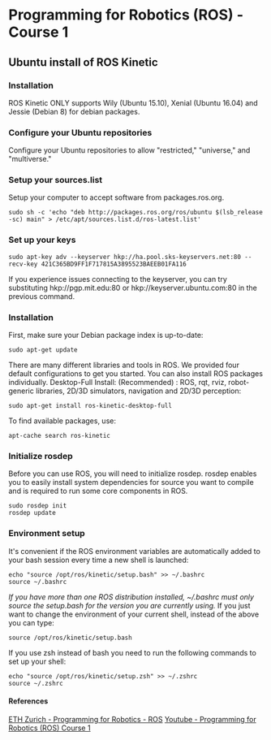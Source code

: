 # Programming for Robotics (ROS) - Course 1

## Ubuntu install of ROS Kinetic

### Installation
ROS Kinetic ONLY supports Wily (Ubuntu 15.10), Xenial (Ubuntu 16.04) and Jessie (Debian 8) for debian packages. 

### Configure your Ubuntu repositories
Configure your Ubuntu repositories to allow "restricted," "universe," and "multiverse."

### Setup your sources.list
Setup your computer to accept software from packages.ros.org.
```
sudo sh -c 'echo "deb http://packages.ros.org/ros/ubuntu $(lsb_release -sc) main" > /etc/apt/sources.list.d/ros-latest.list'
```

### Set up your keys
```
sudo apt-key adv --keyserver hkp://ha.pool.sks-keyservers.net:80 --recv-key 421C365BD9FF1F717815A3895523BAEEB01FA116
```
If you experience issues connecting to the keyserver, you can try substituting hkp://pgp.mit.edu:80 or hkp://keyserver.ubuntu.com:80 in the previous command. 

### Installation
First, make sure your Debian package index is up-to-date:
```
sudo apt-get update
```
There are many different libraries and tools in ROS. We provided four default configurations to get you started. You can also install ROS packages individually.
Desktop-Full Install: (Recommended) : ROS, rqt, rviz, robot-generic libraries, 2D/3D simulators, navigation and 2D/3D perception:
```
sudo apt-get install ros-kinetic-desktop-full
```

To find available packages, use:
```
apt-cache search ros-kinetic
```

### Initialize rosdep
Before you can use ROS, you will need to initialize rosdep. rosdep enables you to easily install system dependencies for source you want to compile and is required to run some core components in ROS. 
```
sudo rosdep init
rosdep update
```

### Environment setup
It's convenient if the ROS environment variables are automatically added to your bash session every time a new shell is launched:
```
echo "source /opt/ros/kinetic/setup.bash" >> ~/.bashrc
source ~/.bashrc
```
*If you have more than one ROS distribution installed, ~/.bashrc must only source the setup.bash for the version you are currently using.*
If you just want to change the environment of your current shell, instead of the above you can type:
```
source /opt/ros/kinetic/setup.bash
```
If you use zsh instead of bash you need to run the following commands to set up your shell:
```
echo "source /opt/ros/kinetic/setup.zsh" >> ~/.zshrc
source ~/.zshrc
```

#### References
[ETH Zurich - Programming for Robotics - ROS](http://www.rsl.ethz.ch/education-students/lectures/ros.html)
[Youtube - Programming for Robotics (ROS) Course 1](https://www.youtube.com/watch?v=0BxVPCInS3M&list=PLE-BQwvVGf8HOvwXPgtDfWoxd4Cc6ghiP&index=1)
